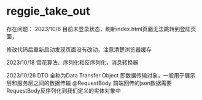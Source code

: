 # reggie_take_out
存在问题：
2023/10/6 
目前未登录状态，刷新index.html页面无法跳转到登陆页面，

修改代码后重新启动发现页面没有改动，注意清楚浏览器缓存

2023/10/18
雪花算法、序列化和反序列化，消息转换器

2023/10/26
DTO 全称为Data Transfer Object 即数据传输对象，一般用于展示层和服务层之间的数据传输
@RequestBody 前端回传的json数据需要RequestBody反序列化到我们定义的实体对象中

